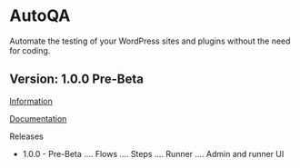 # AutoQA
Automate the testing of your WordPress sites and plugins without the need for coding.

## Version: 1.0.0 Pre-Beta

[Information](https://julsterobias.github.io/autoqa/)

[Documentation](https://julsterobias.github.io/autoqa/documentation/)

Releases
* 1.0.0 - Pre-Beta
.... Flows
.... Steps
.... Runner
.... Admin and runner UI
